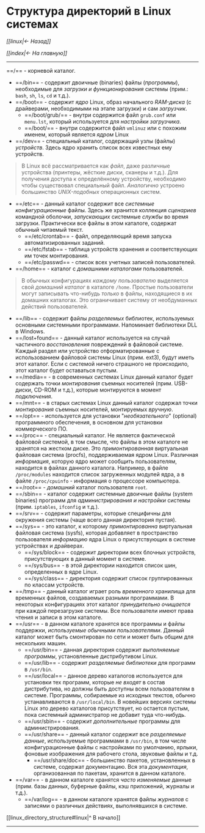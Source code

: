 # Структура директорий в Linux системах

*[[linux|<- Назад]]*

*[[index|<- На главную]]*
***
==/== - корневой каталог.

- ==/bin== - содержит двоичные (binaries) файлы (*программы*), необходимые для *загрузки и функционирования* системы (прим.: `bash`, `sh`, `ls`, `cd` и т.д.).
- ==/boot== - содержит *ядро* Linux, образ начального *RAM-диска* (с драйверами, необходимыми на этапе загрузки) и сам *загрузчик*.
	- ==/boot/grub/== - внутри содержится файл `grub.conf` или `menu.lst`, который используется для *настройки загрузчика*.
	- ==/boot/== - внутри содержится файл `vmlinuz` или с похожим именем, который является *ядром* Linux
- ==/dev== - специальный каталог, содержащий узлы (файлы) *устройств*. Здесь ядро хранить список всех известных ему устройств.

> В Linux всё рассматривается как *файл*, даже различные устройства (принтеры, жёсткие диски, сканеры и т.д.). Для получения доступа к определённому устройству, необходимо чтобы существовал специальный файл. *Аналогично* устроено большинство *UNIX-подобных* операционных систем.

- ==/etc== - данный каталог содержит все *системные конфигурационные* файлы. Здесь же хранится коллекция *сценариев* командной оболочки, *запускающих* системные *службы* во время загрузки. Практически все файлы в этом каталоге, содержат обычный читаемый текст.
	- ==/etc/crontab== - файл, определяющий время запуска автоматизированных заданий.
	- ==/etc/fstab== - таблица устройств хранения и соответствующих им точек монтирования.
	- ==/etc/passwd== - список всех учетных записей пользователей.
- ==/home== - каталог с *домашними каталогами* пользователей.

> В обычных конфигурациях *каждому пользователю* выделяется свой *домашний каталог* в каталоге `/home`. Простые пользователи могут записывать что-нибудь *только* в файлы, находящиеся в их домашних каталогах. Это ограничивает систему от необдуманных действий пользователей.

- ==/lib== - содержит файлы *разделяемых* библиотек, используемых основными системными программами. Напоминает библиотеки DLL в Windows.
- ==/lost+found== - данный каталог используется на случай частичного *восстановления* повреждений в файловой системе. Каждый раздел или устройство отформатированные с использованием файловой системы Linux (прим. ext3), будут иметь этот каталог. Если с системой ничего страшного не происходило, этот каталог будет оставаться пустым.
- ==/media== - в современных системах Linux данный каталог будет содержать точки *монтирования* съемных носителей (прим. USB-диски, CD-ROM и т.д.), которые монтируются в момент *подключения*.
- ==/mnt== - в старых системах Linux данный каталог содержал точки *монтирования* съемных носителей, монтируемых *вручную*.
- ==/opt== - используется для установки "*необязательного*" (optional) программного обеспечения, в основном для установки коммерческого ПО.
- ==/proc== - специальный каталог. Не является фактической файловой системой, в том смысле, что файлы в этом каталоге не хранятся на жестком диске. Это *примонтированная* виртуальная файловая система (procfs), поддерживаемая ядром Linux. Различная *информация*, которую ядро может сообщить пользователям, находится в файлах данного каталога. Например, в файле `/proc/modules` находится список загруженных модулей ядра, а в файле `/proc/cpuinfo` - информация о процессоре компьютера.
- ==/root== - *домашний* каталог пользователя `root`.
- ==/sbin== - каталог содержит системные двоичные файлы (system binaries) программ для *администрирования и настройки* системы (прим. `iptables`, `ifconfig` и т.д.).
- ==/srv== - содержит параметры, которые специфичны для окружения системы (чаще всего данная директория пустая).
- ==/sys== - это каталог, к которому *примонтированна* виртуальная файловая система (sysfs), которая добавляет в пространство пользователя *информацию* ядра Linux о присутствующих в системе устройствах и драйверах.
	- ==/sys/block== - содержит директории всех блочных устройств, присутствующих в данный момент в системе.
	- ==/sys/bus== - в этой директории находится список шин, определенных в ядре Linux.
	- ==/sys/class== - директория содержит список группированных по классам устройств.
- ==/tmp== - данный каталог играет роль *временного* хранилища для временных файлов, создаваемых разными программами. В некоторых конфигурациях этот каталог *принудительно очищается* при каждой перезагрузке системы. Все пользователи имеют права чтения и записи в этом каталоге.
- ==/usr== - в данном каталоге хранятся все программы и файлы поддержки, *используемые обычными пользователями*. Данный каталог может быть смонтирован по сети и может быть общим для нескольких машин.
	- ==/usr/bin== - данная директория содержит *выполняемые программы*, установленные дистрибутивом Linux.
	- ==/usr/lib== - содержит *разделяемые библиотеки* для программ в `/usr/bin`.
	- ==/usr/local== - данное дерево каталогов используется для установки тех программ, которые *не входят* в состав дистрибутива, но должны быть доступны всем пользователям в системе. Программы, собираемые из исходных текстов, обычно устанавливаются в `/usr/local/bin`. В новейших версиях системы Linux это дерево каталогов присутствует, но остается пустым, пока системный администратор не добавит туда что-нибудь.
	- ==/usr/sbin== - содержит *дополнительные* программы для администрирования.
	- ==/usr/share== - данный каталог содержит все *разделяемые данные*, используемые программами в `/usr/bin`, в том числе конфигурационные файлы с настройками по умолчанию, ярлыки, фоновые изображения для рабочего стола, звуковые файлы и т.д.
		- ==/usr/share/doc== - большинство пакетов, установленных в системе, содержат документацию. Вся эта *документация*, организованная по пакетам, хранится в данном каталоге.
- ==/var== - в данном каталоге хранятся *часто изменяемые* данные (прим. базы данных, буферные файлы, кэш приложений, журналы и т.д.).
	- ==/var/log== - в данном каталоге хранятся файлы *журналов* с записями о различных действиях, выполнявшихся в системе.

[[linux_directory_structure#linux|^ В начало]]
***